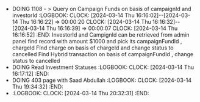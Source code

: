 - DOING 1108 - > Query on Campaign Funds on basis of campaignId and investorId
  :LOGBOOK:
  CLOCK: [2024-03-14 Thu 16:16:02]--[2024-03-14 Thu 16:16:22] =>  00:00:20
  CLOCK: [2024-03-14 Thu 16:16:32]--[2024-03-14 Thu 16:16:39] =>  00:00:07
  CLOCK: [2024-03-14 Thu 16:16:52]
  :END:
                             InvestorId and CampignId can be retrieved from admin panel 
                             find record with amount $1000 and pick its campaignFundId , chargeId 
                             FInd charge on basis of chargeId and change status to cancelled
                             Find Hybrid transaction on basis of campaignFundId , change status to cancelled
- DOING Read Investment Statuses
  :LOGBOOK:
  CLOCK: [2024-03-14 Thu 16:17:12]
  :END:
- DOING 403 page with Saad Abdullah
  :LOGBOOK:
  CLOCK: [2024-03-14 Thu 19:34:32]
  :END:
- :LOGBOOK:
  CLOCK: [2024-03-14 Thu 20:32:31]
  :END: